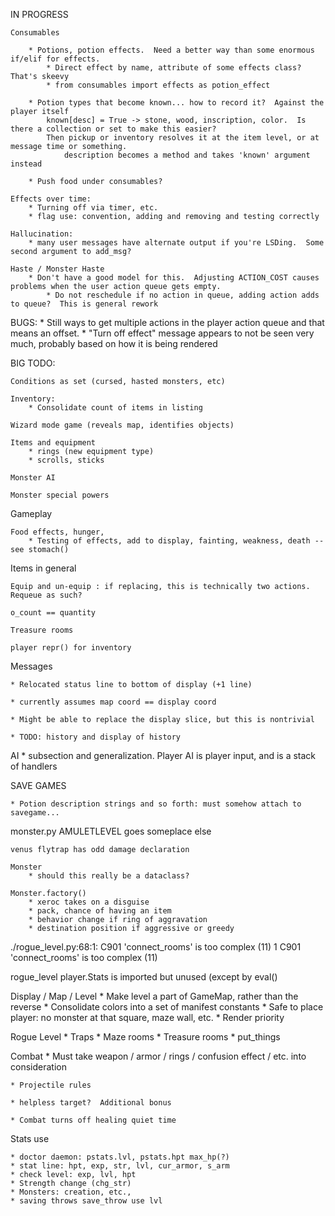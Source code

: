 IN PROGRESS

    Consumables
    
        * Potions, potion effects.  Need a better way than some enormous if/elif for effects.
            * Direct effect by name, attribute of some effects class?  That's skeevy
            * from consumables import effects as potion_effect
            
        * Potion types that become known... how to record it?  Against the player itself
            known[desc] = True -> stone, wood, inscription, color.  Is there a collection or set to make this easier?
            Then pickup or inventory resolves it at the item level, or at message time or something.
                description becomes a method and takes 'known' argument instead

        * Push food under consumables?

    Effects over time:
        * Turning off via timer, etc.
        * flag use: convention, adding and removing and testing correctly

    Hallucination:
        * many user messages have alternate output if you're LSDing.  Some second argument to add_msg?

    Haste / Monster Haste
        * Don't have a good model for this.  Adjusting ACTION_COST causes problems when the user action queue gets empty.
            * Do not reschedule if no action in queue, adding action adds to queue?  This is general rework

BUGS:
    * Still ways to get multiple actions in the player action queue and that means an offset.
    * "Turn off effect" message appears to not be seen very much, probably based on how it is being rendered

BIG TODO:

    Conditions as set (cursed, hasted monsters, etc)

    Inventory:
        * Consolidate count of items in listing
 
    Wizard mode game (reveals map, identifies objects)

    Items and equipment
        * rings (new equipment type)
        * scrolls, sticks

    Monster AI

    Monster special powers

Gameplay

    Food effects, hunger,
        * Testing of effects, add to display, fainting, weakness, death -- see stomach()

Items in general

    Equip and un-equip : if replacing, this is technically two actions.  Requeue as such?

    o_count == quantity

    Treasure rooms

    player repr() for inventory

Messages

    * Relocated status line to bottom of display (+1 line)

    * currently assumes map coord == display coord

    * Might be able to replace the display slice, but this is nontrivial

    * TODO: history and display of history

AI
    * subsection and generalization.  Player AI is player input, and is a stack of handlers

SAVE GAMES

    * Potion description strings and so forth: must somehow attach to savegame...
    
monster.py
    AMULETLEVEL goes someplace else

    venus flytrap has odd damage declaration

    Monster
        * should this really be a dataclass?

    Monster.factory()
        * xeroc takes on a disguise
        * pack, chance of having an item
        * behavior change if ring of aggravation
        * destination position if aggressive or greedy

./rogue_level.py:68:1: C901 'connect_rooms' is too complex (11)
1     C901 'connect_rooms' is too complex (11)

rogue_level
    player.Stats is imported but unused (except by eval()

Display / Map / Level
    * Make level a part of GameMap, rather than the reverse
    * Consolidate colors into a set of manifest constants
    * Safe to place player: no monster at that square, maze wall, etc.
    * Render priority

Rogue Level
    * Traps
    * Maze rooms
    * Treasure rooms
    * put_things

Combat
    * Must take weapon / armor / rings / confusion effect / etc. into consideration
    
    * Projectile rules
    
    * helpless target?  Additional bonus
    
    * Combat turns off healing quiet time

Stats use

    * doctor daemon: pstats.lvl, pstats.hpt max_hp(?)
    * stat line: hpt, exp, str, lvl, cur_armor, s_arm
    * check level: exp, lvl, hpt
    * Strength change (chg_str)
    * Monsters: creation, etc., 
    * saving throws save_throw use lvl
